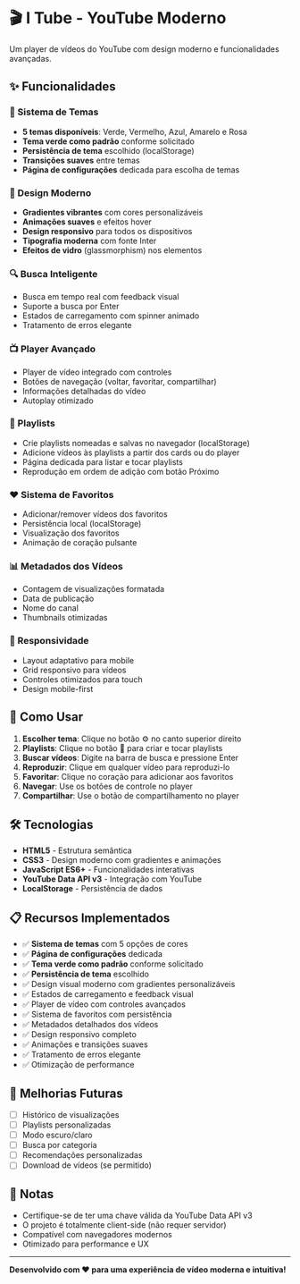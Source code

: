 # 🎬 I Tube - YouTube Moderno

Um player de vídeos do YouTube com design moderno e funcionalidades avançadas.

## ✨ Funcionalidades

### 🎨 Sistema de Temas
- **5 temas disponíveis**: Verde, Vermelho, Azul, Amarelo e Rosa
- **Tema verde como padrão** conforme solicitado
- **Persistência de tema** escolhido (localStorage)
- **Transições suaves** entre temas
- **Página de configurações** dedicada para escolha de temas

### 🎨 Design Moderno
- **Gradientes vibrantes** com cores personalizáveis
- **Animações suaves** e efeitos hover
- **Design responsivo** para todos os dispositivos
- **Tipografia moderna** com fonte Inter
- **Efeitos de vidro** (glassmorphism) nos elementos

### 🔍 Busca Inteligente
- Busca em tempo real com feedback visual
- Suporte a busca por Enter
- Estados de carregamento com spinner animado
- Tratamento de erros elegante

### 📺 Player Avançado
- Player de vídeo integrado com controles
- Botões de navegação (voltar, favoritar, compartilhar)
- Informações detalhadas do vídeo
- Autoplay otimizado

### 🎵 Playlists
- Crie playlists nomeadas e salvas no navegador (localStorage)
- Adicione vídeos às playlists a partir dos cards ou do player
- Página dedicada para listar e tocar playlists
- Reprodução em ordem de adição com botão Próximo

### ❤️ Sistema de Favoritos
- Adicionar/remover vídeos dos favoritos
- Persistência local (localStorage)
- Visualização dos favoritos
- Animação de coração pulsante

### 📊 Metadados dos Vídeos
- Contagem de visualizações formatada
- Data de publicação
- Nome do canal
- Thumbnails otimizadas

### 📱 Responsividade
- Layout adaptativo para mobile
- Grid responsivo para vídeos
- Controles otimizados para touch
- Design mobile-first

## 🚀 Como Usar

1. **Escolher tema**: Clique no botão ⚙️ no canto superior direito
2. **Playlists**: Clique no botão 🎵 para criar e tocar playlists
3. **Buscar vídeos**: Digite na barra de busca e pressione Enter
4. **Reproduzir**: Clique em qualquer vídeo para reproduzi-lo
5. **Favoritar**: Clique no coração para adicionar aos favoritos
6. **Navegar**: Use os botões de controle no player
7. **Compartilhar**: Use o botão de compartilhamento no player

## 🛠️ Tecnologias

- **HTML5** - Estrutura semântica
- **CSS3** - Design moderno com gradientes e animações
- **JavaScript ES6+** - Funcionalidades interativas
- **YouTube Data API v3** - Integração com YouTube
- **LocalStorage** - Persistência de dados

## 📋 Recursos Implementados

- ✅ **Sistema de temas** com 5 opções de cores
- ✅ **Página de configurações** dedicada
- ✅ **Tema verde como padrão** conforme solicitado
- ✅ **Persistência de tema** escolhido
- ✅ Design visual moderno com gradientes personalizáveis
- ✅ Estados de carregamento e feedback visual
- ✅ Player de vídeo com controles avançados
- ✅ Sistema de favoritos com persistência
- ✅ Metadados detalhados dos vídeos
- ✅ Design responsivo completo
- ✅ Animações e transições suaves
- ✅ Tratamento de erros elegante
- ✅ Otimização de performance

## 🎯 Melhorias Futuras

- [ ] Histórico de visualizações
- [ ] Playlists personalizadas
- [ ] Modo escuro/claro
- [ ] Busca por categoria
- [ ] Recomendações personalizadas
- [ ] Download de vídeos (se permitido)

## 📝 Notas

- Certifique-se de ter uma chave válida da YouTube Data API v3
- O projeto é totalmente client-side (não requer servidor)
- Compatível com navegadores modernos
- Otimizado para performance e UX

---

**Desenvolvido com ❤️ para uma experiência de vídeo moderna e intuitiva!**
